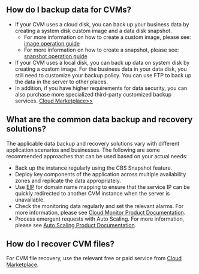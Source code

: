## How do I backup data for CVMs?

- If your CVM uses a cloud disk, you can back up your business data by creating a system disk custom image and a data disk snapshot. 
  - For more information on how to create a custom image, please see: [image operation guide](https://intl.cloud.tencent.com/document/product/213/4942) 
  - For more information on how to create a snapshot, please see: [snapshot operation guide](https://intl.cloud.tencent.com/document/product/362/5755)
- If your CVM uses a local disk, you can back up data on system disk by creating a custom image. For the business data in your data disk, you still need to customize your backup policy. 
  You can use FTP to back up the data in the server to other places. 
- In addition, if you have higher requirements for data security, you can also purchase more specialized third-party customized backup services. [Cloud Marketplace>>](https://market.cloud.tencent.com/)

## What are the common data backup and recovery solutions?

The applicable data backup and recovery solutions vary with different application scenarios and businesses. The following are some recommended approaches that can be used based on your actual needs:

- Back up the instance regularly using the CBS Snapshot feature.
- Deploy key components of the application across multiple availability zones and replicate the data appropriately.
- Use [EIP](https://intl.cloud.tencent.com/doc/product/213/5733) for domain name mapping to ensure that the service IP can be quickly redirected to another CVM instance when the server is unavailable.
- Check the monitoring data regularly and set the relevant alarms. For more information, please see [Cloud Monitor Product Documentation](https://intl.cloud.tencent.com/doc/product/248).
- Process emergent requests with Auto Scaling. For more information, please see [Auto Scaling Product Documentation](https://intl.cloud.tencent.com/doc/product/377).

## How do I recover CVM files?

For CVM file recovery, use the relevant free or paid service from [Cloud Marketplace](https://market.cloud.tencent.com/).

